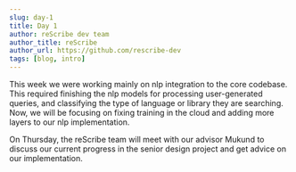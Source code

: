 ```yaml
---
slug: day-1
title: Day 1
author: reScribe dev team
author_title: reScribe
author_url: https://github.com/rescribe-dev
tags: [blog, intro]
---
```


This week we were working mainly on nlp integration to the core codebase. This required finishing the nlp models for processing user-generated queries, and classifying the type of language or library they are searching. Now, we will be focusing on fixing training in the cloud and adding more layers to our nlp implementation.

On Thursday, the reScribe team will meet with our advisor Mukund to discuss our current progress in the senior design project and get advice on our implementation.
